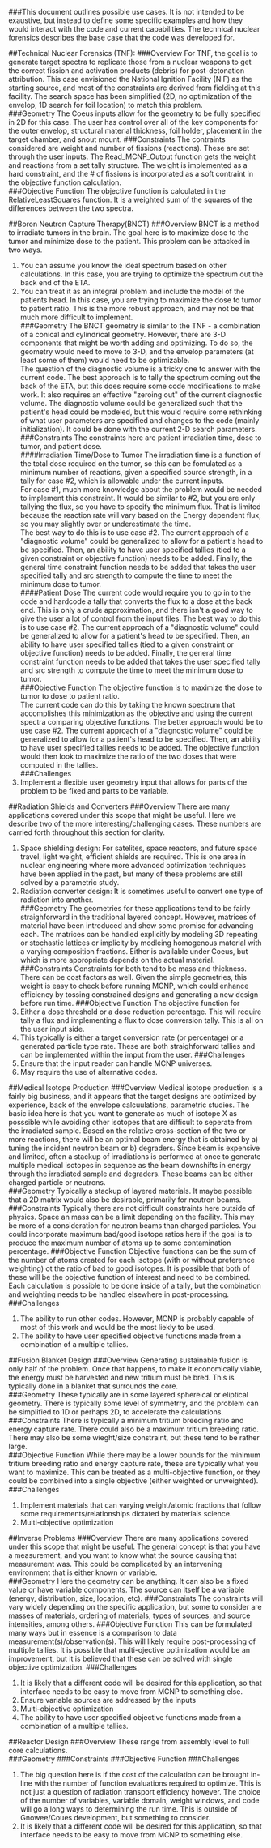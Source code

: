 ###This document outlines possible use cases.  It is not intended to be exaustive, but instead to define some specific examples and how they would interact with the code and current capabilities. The tecnhical nuclear forensics describes the base case that the code was developed for.

##Technical Nuclear Forensics (TNF):
###Overview
For TNF, the goal is to generate target spectra to replicate those from a nuclear weapons to get the correct fission and activation products (debris) for post-detonation attribution.  This case envisioned the National Ignition Facility (NIF) as the starting source, and most of the constraints are derived from fielding at this facility.  The search space has been simplified (2D, no optimization of the envelop, 1D search for foil location) to match this problem.  
###Geometry
The Coeus inputs allow for the geometry to be fully specified in 2D for this case. The user has control over all of the key components for the outer envelop, structural material thickness, foil holder, placement in the target chamber, and snout mount.
###Constraints
The contraints considered are weight and number of fissions (reactions).  These are set through the user inputs.  The Read_MCNP_Output function gets the weight and reactions from a set tally structure.  The weight is implemented as a hard constraint, and the # of fissions is incorporated as a soft contraint in the objective function calculation.  
###Objective Function
The objective function is calculated in the RelativeLeastSquares function.  It is a weighted sum of the squares of the differences between the two spectra.  

##Boron Neutron Capture Therapy(BNCT)
###Overview
BNCT is a method to irradiate tumors in the brain.  The goal here is to maximize dose to the tumor and minimize dose to the patient. This problem can be attacked in two ways.  
1) You can assume you know the ideal spectrum based on other calculations. In this case, you are trying to optimize the spectrum out the back end of the ETA. 
2) You can treat it as an integral problem and include the model of the patients head.  In this case, you are trying to maximize the dose to tumor to patient ratio.  This is the more robust approach, and may not be that much more difficult to implement.  
###Geometry
The BNCT geometry is similar to the TNF - a  combination of a conical and cylindrical geometry.  However, there are 3-D components that might be worth adding and optimizing.  To do so, the geometry would need to move to 3-D, and the envelop parameters (at least some of them) would need to be optimizable.  
The question of the diagnostic volume is a tricky one to answer with the current code.  The best approach is to tally the spectrum coming out the back of the ETA, but this does require some code modifications to make work.  It also requires an effective "zeroing out" of the current diagnostic volume.  The diagnostic volume could be generalized such that the patient's head could be modeled, but this would require some rethinking of what user parameters are specified and changes to the code (mainly initialization).  It could be done with the current 2-D search parameters.  
###Constraints
The constraints here are patient irradiation time, dose to tumor, and patient dose.  
####Irradiation Time/Dose to Tumor
The irradiation time is a function of the total dose required on the tumor, so this can be fomulated as a minimum number of reactions, given a specified source strength, in a tally for case #2, which is allowable under the current inputs.  
For case #1, much more knowledge about the problem would be needed to implement this constraint. It would be similar to #2, but you are only tallying the flux, so you have to specify the minimum flux.  That is limited because the reaction rate will vary based on the Energy dependent flux, so you may slightly over or underestimate the time.  
The best way to do this is to use case #2.  The current approach of a "diagnostic volume" could be generalized to allow for a patient's head to be specified.  Then, an ability to have user specified tallies (tied to a given constraint or objective function) needs to be added.  Finally, the general time constraint function needs to be added that takes the user specified tally and src strength to compute the time to meet the minimum dose to tumor.  
####Patient Dose
The current code would require you to go in to the code and hardcode a tally that converts the flux to a dose at the back end.  This is only a crude approximation, and there isn't a good way to give the user a lot of control from the input files.
The best way to do this is to use case #2.  The current approach of a "diagnostic volume" could be generalized to allow for a patient's head to be specified.  Then, an ability to have user specified tallies (tied to a given constraint or objective function) needs to be added.  Finally, the general time constraint function needs to be added that takes the user specified tally and src strength to compute the time to meet the minimum dose to tumor.  
###Objective Function
The objective function is to maximize the dose to tumor to dose to patient ratio.  
The current code can do this by taking the known spectrum that accomplishes this minimization as the objective and using the current spectra comparing objective functions. 
The better approach would be to use case #2.  The current approach of a "diagnostic volume" could be generalized to allow for a patient's head to be specified.  Then, an ability to have user specified tallies needs to be added.  The objective function would then look to maximize the ratio of the two doses that were computed in the tallies.   
###Challenges
1) Implement a flexible user geometry input that allows for parts of the problem to be fixed and parts to be variable. 

##Radiation Shields and Converters
###Overview
There are many applications covered under this scope that might be useful. Here we describe two of the more interesting/challenging cases.  These numbers are carried forth throughout this section for clarity.
1) Space shielding design: For satelites, space reactors, and future space travel, light weight, efficient shields are required.  This is one area in nuclear engineering where more advanced optimization techniques have been applied in the past, but many of these problems are still solved by a parametric study.
2) Radiation converter design: It is sometimes useful to convert one type of radiation into another.  
###Geometry
The geometries for these applications tend to be fairly straighforward in the traditional layered concept.  However, matrices of material have been introduced and show some promise for advancing each.  The matrices can be handled explicitly by modeling 3D repeating or stochastic lattices or implicity by modleing homogenous material with a varying composition fractions.  Either is available under Coeus, but which is more appropriate depends on the actual material.  
###Constraints
Constraints for both tend to be mass and thickness.  There can be cost factors as well.  Given the simple geometries, this weight is easy to check before running MCNP, which could enhance efficiency by tossing constrained designs and generating a new design before run time.
###Objective Function
The objective function for 
1) Either a dose threshold or a dose reduction percentage.  This will require tally a flux and implementing a flux to dose conversion tally.  This is all on the user input side.
2) This typically is either a target conversion rate (or percentage) or a generated particle type rate. These are both straighforward tallies and can be implemented within the imput from the user.
###Challenges
1) Ensure that the input reader can handle MCNP universes.
2) May require the use of alternative codes. 

##Medical Isotope Production
###Overview
Medical isotope production is a fairly big business, and it appears that the target designs are optimized by experience, back of the envelope calcuulations, parametric studies.  The basic idea here is that you want to generate as much of isotope X as posssible while avoiding other isotopes that are difficult to seperate from the irradiated sample.  Based on the relative cross-section of the two or more reactions, there will be an optimal beam energy that is obtained by a) tuning the incident neutron beam  or b) degraders.  Since beam is expensive and limited, often a stackup of irradiations is performed at once to generate multiple medical isotopes in sequence as the beam downshifts in energy through the irradiated sample and degraders.  These beams can be either charged particle or neutrons.  
###Geometry
Typically a stackup of layered materials.  It maybe possible that a 2D matrix would also be desirable, primarily for neutron beams.  
###Constraints
Typically there are not difficult constraints here outside of physics.  Space an mass can be a limit depending on the facility.  This may be more of a consideration for neutron beams than charged particles.  You could incorporate maximum bad/good isotope ratios here if the goal is to produce the maximum number of atoms up to some contamination percentage. 
###Objective Function
Objective functions can be the sum of the number of atoms created for each isotope (with or without preference weighting) ot the ratio of bad to good isotopes. It is possible that both of these will be the objective function of interest and need to be combined.  Each calculation is possible to be done inside of a tally, but the combination and weighting needs to be handled elsewhere in post-processing.
###Challenges
1) The ability to run other codes. However, MCNP is probably capable of most of this work and would be the most liekly to be used.
2) The ability to have user specified objective functions made from a combination of a multiple tallies. 

##Fusion Blanket Design
###Overview
Generating sustainable fusion is only half of the problem.  Once that happens, to make it economically viable, the energy must be harvested and new tritium must be bred.  This is typically done in a blanket that surrounds the core.  
###Geometry
These typically are in some layered sphereical or eliptical geometry.  There is typically some level of symmetrry, and the problem can be simplified to 1D or perhaps 2D, to accelerate the calculations.  
###Constraints
There is typically a minimum tritium breeding ratio and energy capture rate.  There could also be a maximum tritium breeding ratio. There may also be some wieght/size constraint, but these tend to be rather large.  
###Objective Function
While there may be a lower bounds for the minimum tritium breeding ratio and energy capture rate, these are typically what you want to maximize.  This can be treated as a multi-objective function, or they could be combined into a single objective (either weighted or unweighted).  
###Challenges
1) Implement materials that can varying weight/atomic fractions that follow some requirements/relationships dictated by materials science. 
2) Multi-objective optimization

##Inverse Problems
###Overview
There are many applications covered under this scope that might be useful.  The general concept is that you have a measurement, and you want to know what the source causing that measurement was.  This could be complicated by an intervening environment that is either known or variable.  
###Geometry
Here the geometry can be anything.  It can also be a fixed value or have variable components.  The source can itself be a variable (energy, distribution, size, location, etc). 
###Constraints
The constraints will vary widely depending on the specific application, but some to consider are masses of materials, ordering of materials, types of sources, and source intensities, among others. 
###Objective Function
This can be formulated many ways but in essence is a comparison to data measurement(s)/observation(s).  This will likely require post-processing of multiple tallies.  It is possible that multi-ojective optimization would be an improvement, but it is believed that these can be solved with single objective optimization.
###Challenges
1) It is likely that a different code will be desired for this application, so that interface needs to be easy to move from MCNP to something else.
2) Ensure variable sources are addressed by the inputs
3) Multi-objective optimization
4) The ability to have user specified objective functions made from a combination of a multiple tallies. 

##Reactor Design
###Overview
These range from assembly level to full core calculations.  
###Geometry
###Constraints
###Objective Function
###Challenges
1) The big question here is if the cost of the calculation can be brought in-line with the number of function evaluations required to optimize. This is not just a question of radiation transport efficiency however.  The choice of the number of variables, variable domain, weight windows, and code will go a long ways to determining the run time.  This is outside of Gnowee/Coues development, but something to consider.
2) It is likely that a different code will be desired for this application, so that interface needs to be easy to move from MCNP to something else.
